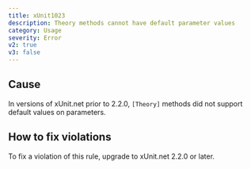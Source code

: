 ```yaml
---
title: xUnit1023
description: Theory methods cannot have default parameter values
category: Usage
severity: Error
v2: true
v3: false
---
```


## Cause

In versions of xUnit.net prior to 2.2.0, `[Theory]` methods did not support default values on parameters.

## How to fix violations

To fix a violation of this rule, upgrade to xUnit.net 2.2.0 or later.
